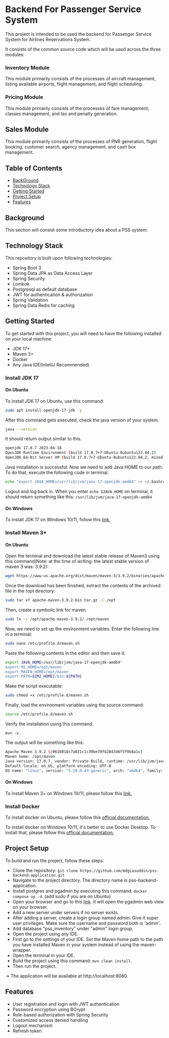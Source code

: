 # Backend For Passenger Service System
This project is intended to be used the backend for Passenger Service System for Airlines Reservations System. 

It consists of the common source code which will be used across the three modules:
### Inventory Module
This module primarily consists of the processes of aircraft management, listing available airports, flight management, and flight scheduling.
### Pricing Module
This module primarily consists of the processes of fare management, classes management, and tax and penalty generation.
## Sales Module
This module primarily consists of the processes of PNR generation, flight booking, customer search, agency management, and cash box management.
## Table of Contents
- [BackGround](#background)
- [Technology Stack](#technology-stack)
- [Getting Started](#getting-started)
- [Project Setup](#project-setup)
- [Features](#features)

## Background
This section will consist some introductory idea about a PSS system. 

## Technology Stack
This repository is built upon following technologies:
* Spring Boot 3
* Spring Data JPA as Data Access Layer
* Spring Security
* Lombok
* Postgresql as default database
* JWT for authentication & authorization
* Spring Validation 
* Spring Data Redis for caching

## Getting Started
To get started with this project, you will need to have the following installed on your local machine:

* JDK 17+
* Maven 3+
* Docker
* Any Java IDE(IntelliJ Recommended)

### Install JDK 17
#### On Ubuntu
To install JDK 17 on Ubuntu, use this command:
```sh
sudo apt install openjdk-17-jdk -y
```
After this command gets executed, check the java version of your system.
```sh
java --version
```
It should return output similar to this.
```sh
openjdk 17.0.7 2023-04-18
OpenJDK Runtime Environment (build 17.0.7+7-Ubuntu-0ubuntu122.04.2)
OpenJDK 64-Bit Server VM (build 17.0.7+7-Ubuntu-0ubuntu122.04.2, mixed mode, sharing)
```
Java installation is successful. Now we need to add Java HOME to our path. To do that, execute the following code in terminal.
```sh
echo "export JAVA_HOME=/usr/lib/jvm/java-17-openjdk-amd64" >> ~/.bashrc
```
Logout and log back in. When you enter `echo $JAVA_HOME` on terminal, it should return something like this:
`/usr/lib/jvm/java-17-openjdk-amd64`
#### On Windows
To install JDK 17 on Windows 10/11, follow this [link.](https://javacodepoint.com/download-jdk-17-and-install-on-windows-11-64-bit/)

### Install Maven 3+
#### On Ubuntu
Open the terminal and download the latest stable release of Maven3 using this command(Note: at the time of writing: the latest stable version of maven 3 was: 3.9.2):
```sh
wget https://www-us.apache.org/dist/maven/maven-3/3.9.2/binaries/apache-maven-3.9.2-bin.tar.gz -P
```
Once the download has been finished, extract the contents of the archived file in the /opt directory:
```sh
sudo tar xf apache-maven-3.9.2-bin.tar.gz -C /opt
```
Then, create a symbolic link for maven.
```sh
sudo ln -s /opt/apache-maven-3.9.2/ /opt/maven
```
Now, we need to set up the environment variables. Enter the following line in a terminal:
```sh
sudo nano /etc/profile.d/maven.sh
```
Paste the following contents in the editor and then save it. 
```sh
export JAVA_HOME=/usr/lib/jvm/java-17-openjdk-amd64"
export M2_HOME=/opt/maven
export MAVEN_HOME=/opt/maven
export PATH=${M2_HOME}/bin:${PATH}
```
Make the script executable:
```sh
sudo chmod +x /etc/profile.d/maven.sh
```
Finally, load the environment variables using the source command:
```sh
source /etc/profile.d/maven.sh
```

Verify the installation using this command:
```
mvn -v
```
The output will be something like this:
```sh
Apache Maven 3.9.2 (c9616018c7a021c1c39be70fb2843d6f5f9b8a1c)
Maven home: /opt/maven
Java version: 17.0.7, vendor: Private Build, runtime: /usr/lib/jvm/java-17-openjdk-amd64
Default locale: en_US, platform encoding: UTF-8
OS name: "linux", version: "5.19.0-43-generic", arch: "amd64", family: "unix"
```


#### On Windows
To install Maven 3+ on Windows 10/11, please follow this [link.](https://phoenixnap.com/kb/install-maven-windows)

### Install Docker

To install docker on Ubuntu, please follow this [official documentation.](https://docs.docker.com/engine/install/ubuntu/)

To install docker on Windows 10/11, it's better to use Docker Desktop. To install that, please follow this [official documentation.](https://docs.docker.com/desktop/install/windows-install/)


## Project Setup

To build and run the project, follow these steps:

* Clone the repository: `git clone https://github.com/mdgiasuddin/pss-backend-application.git`
* Navigate to the project directory. The directory name is pss-backend-application.
* Install postgres and pgadmin by executing this command: `docker compose up -d`. (add sudo if you are on Ubuntu)
* Open your browser and go to this [link](http://localhost:5050). It will open the pgadmin web view on your browser.
* Add a new server under servers if no server exists.
* After adding a server, create a login group named admin. Give it super user privileges. Make sure the username and password both is 'admin'.
* Add database "pss_inventory" under "admin" login group.
* Open the project using any IDE. 
* First go to the settings of your IDE. Set the Maven home path to the path you have installed Maven in your system instead of using the maven-wrapper.
* Open the terminal in your IDE.
* Build the project using this command: `mvn clean install`.
* Then run the project.

-> The application will be available at http://localhost:8080.


## Features
* User registration and login with JWT authentication
* Password encryption using BCrypt
* Role-based authorization with Spring Security
* Customized access denied handling
* Logout mechanism
* Refresh token







